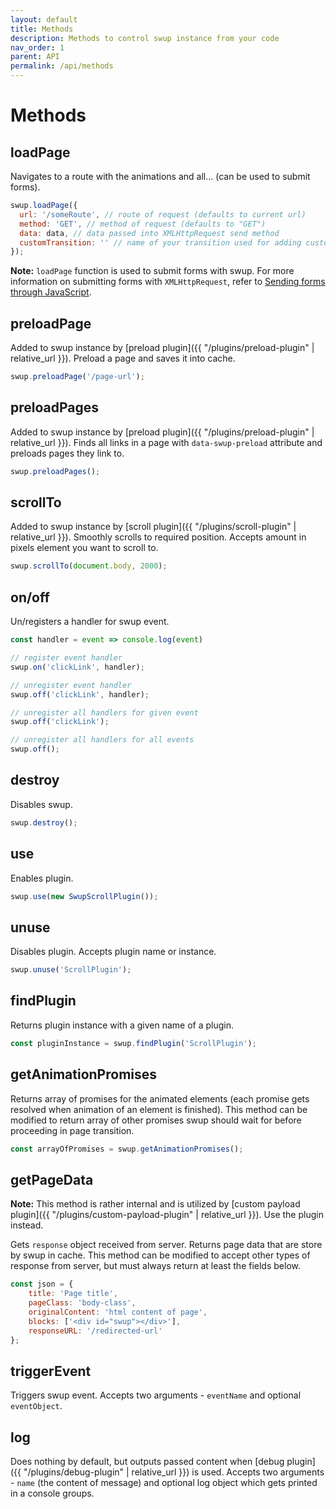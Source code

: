 ```yaml
---
layout: default
title: Methods
description: Methods to control swup instance from your code
nav_order: 1
parent: API
permalink: /api/methods
---
```


# Methods

## loadPage

Navigates to a route with the animations and all... (can be used to submit forms).

```javascript
swup.loadPage({
  url: '/someRoute', // route of request (defaults to current url)
  method: 'GET', // method of request (defaults to "GET")
  data: data, // data passed into XMLHttpRequest send method
  customTransition: '' // name of your transition used for adding custom class to html element and choosing custom animation in swupjs (as setting data-swup-transition attribute on link)
});
```

**Note:** `loadPage` function is used to submit forms with swup.
For more information on submitting forms with `XMLHttpRequest`, refer to [Sending forms through JavaScript](https://developer.mozilla.org/en-US/docs/Learn/HTML/Forms/Sending_forms_through_JavaScript).

## preloadPage

Added to swup instance by [preload plugin]({{ "/plugins/preload-plugin" | relative_url }}).
Preload a page and saves it into cache.

```javascript
swup.preloadPage('/page-url');
```

## preloadPages

Added to swup instance by [preload plugin]({{ "/plugins/preload-plugin" | relative_url }}).
Finds all links in a page with `data-swup-preload` attribute and preloads pages they link to.

```javascript
swup.preloadPages();
```

## scrollTo

Added to swup instance by [scroll plugin]({{ "/plugins/scroll-plugin" | relative_url }}).
Smoothly scrolls to required position. Accepts amount in pixels element you want to scroll to.

```javascript
swup.scrollTo(document.body, 2000);
```

## on/off

Un/registers a handler for swup event.

```javascript
const handler = event => console.log(event)

// register event handler
swup.on('clickLink', handler);

// unregister event handler
swup.off('clickLink', handler);

// unregister all handlers for given event
swup.off('clickLink');

// unregister all handlers for all events
swup.off();
```

## destroy

Disables swup.

```javascript
swup.destroy();
```

## use

Enables plugin.

```javascript
swup.use(new SwupScrollPlugin());
```

## unuse

Disables plugin. Accepts plugin name or instance.

```javascript
swup.unuse('ScrollPlugin');
```

## findPlugin

Returns plugin instance with a given name of a plugin.

```javascript
const pluginInstance = swup.findPlugin('ScrollPlugin');
```

## getAnimationPromises

Returns array of promises for the animated elements (each promise gets resolved when animation of an element is finished).
This method can be modified to return array of other promises swup should wait for before proceeding in page transition.

```javascript
const arrayOfPromises = swup.getAnimationPromises();
```

## getPageData

**Note:** This method is rather internal and is utilized by [custom payload plugin]({{ "/plugins/custom-payload-plugin" | relative_url }}). Use the plugin instead.

Gets `response` object received from server.
Returns page data that are store by swup in cache.
This method can be modified to accept other types of response from server, but must always return at least the fields below.

```javascript
const json = {
    title: 'Page title',    
    pageClass: 'body-class',
    originalContent: 'html content of page',
    blocks: ['<div id="swup"></div>'], 
    responseURL: '/redirected-url'
};
```

## triggerEvent

Triggers swup event. Accepts two arguments - `eventName` and optional `eventObject`.

## log

Does nothing by default, but outputs passed content when [debug plugin]({{ "/plugins/debug-plugin" | relative_url }}) is used.
Accepts two arguments - `name` (the content of message) and optional log object which gets printed in a console groups.  
